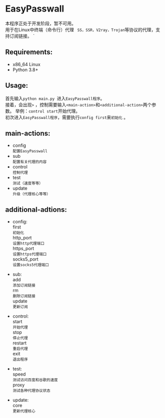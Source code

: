 # EasyPasswall
本程序正处于开发阶段，暂不可用。  
用于在Linux中终端（命令行）代理 ` SS，SSR，V2ray，Trojan`等协议的代理，支持订阅链接。 `

## Requirements:
- x86_64 Linux
- Python 3.8+

## Usage:  
首先输入` python main.py  `进入` EasyPasswall程序 `。  
接着，会出现` > ` ，控制需要输入` <main-action> `和` <additional-action> `两个参数。
举例：` control start `开始代理。   
初次进入` EasyPasswall程序 `，需要执行` config first `来` 初始化 `  。

## main-actions:
- config  
  ` 配置EasyPasswall `
- sub  
  ` 配置有关代理的内容 `
- control  
  ` 控制代理 `  
- test  
  ` 测试（速度等等） `
- update  
  ` 升级（代理核心等等） `
  
## additional-adtions:
- config:  
 first  
 ` 初始化 `     
 http_port  
 ` 设置http代理端口 `  
 https_port  
 ` 设置https代理端口 `  
 socks5_port  
 ` 设置socks5代理端口 `  

- sub:  
 add    
 ` 添加订阅链接 `     
 rm  
 ` 删除订阅链接 `   
 update  
 ` 更新订阅 `   
 
- control:  
 start  
 ` 开始代理 `  
 stop  
 ` 停止代理 `  
 restart  
 ` 重启代理 `    
 exit  
 ` 退出程序 `  
 
- test:  
 speed  
 ` 测试访问百度和谷歌的速度 `  
 proxy  
 ` 测试各种代理协议状态 `  

- update:  
  core  
  ` 更新代理核心 `  
  
  